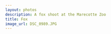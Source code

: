 ```yaml
---
layout: photos
description: A fox shoot at the Marecotte Zoo
title: Fox
image_url: DSC_0989.JPG
---
```


